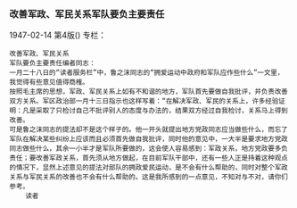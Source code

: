 ### 改善军政、军民关系军队要负主要责任

1947-02-14
第4版()
专栏：

    改善军政、军民关系
    军队要负主要责任编者同志：
    一月二十八日的“读者服务栏”中，鲁之沫同志的“拥爱运动中政府和军队应作些什么”一文里，我觉得有些意见值得商榷。
    按照毛主席的思想，军政、军民关系上如有不和谐的地方，军队首先要做自我批评，并负责改善双方关系。军区政治部一月十三日指示也这样写着：“在解决军政、军民的关系上，许多经验证明：凡是采取了只检讨自己不批评别人的态度与办法的，结果双方经过自我检讨，关系马上得到改善。
    可是鲁之沫同志的提法却不是这个样子的。他一开头就提出地方党政同志应当做些什么，而忘了军队在解决某些纠纷上应该而且必须首先做自我批评，同时他的意见中，一大半是要求地方党政同志做些什么，其余一小半才是军队所要做的，这会使人容易感到：军政关系，地方党政要多负责任；要改善军政关系，首先须从地方做起，在目前军队干部中，还有一些人正是持着这种观点的情况下，显然上述意见的提法对部队的拥政爱民运动，是不会有什么帮助的，同时对整个军政关系与军民关系的改善也不会有什么帮助的。这是我所感到的一点意见，不知对与不对，请你们参考。
        读者  
